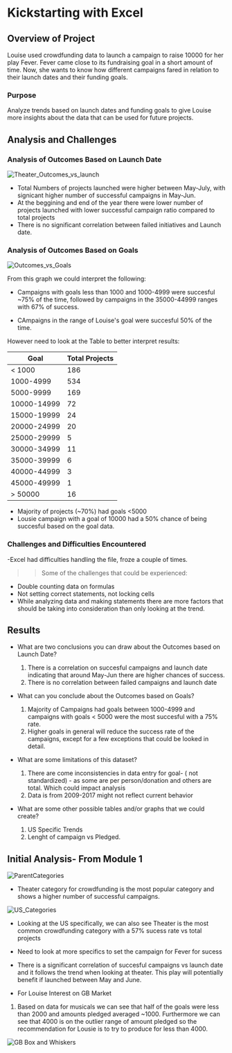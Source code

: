 # Kickstarting with Excel

## Overview of Project
Louise used crowdfunding data to launch a campaign to raise 10000 for her play Fever. 
Fever came close to its fundraising goal in a short amount of time. Now, she wants to know how different campaigns fared in relation to their launch dates and their funding goals.

### Purpose

Analyze trends  based on launch dates and funding goals to give Louise more insights about the data that can be used for future projects.


## Analysis and Challenges

### Analysis of Outcomes Based on Launch Date

![Theater_Outcomes_vs_launch](https://user-images.githubusercontent.com/102937320/162600229-1e854514-0660-44a1-baa5-5bf02ecf98d5.png)

* Total Numbers of projects launched were higher between May-July, with signicant higher number of successful campaigns in May-Jun. 
* At the beggining and end of the year there were lower number of projects launched with lower successful campaign ratio compared to total projects 
* There is no significant correlation between failed initiatives and Launch date. 


### Analysis of Outcomes Based on Goals


![Outcomes_vs_Goals](https://user-images.githubusercontent.com/102937320/162600238-c1a91eef-afc7-4900-ac77-f25b7f3c266f.png)

From this graph we could interpret the following:

* Campaigns with goals less than 1000 and 1000-4999 were succesful ~75% of the time, followed by campaigns in the 35000-44999 ranges with 67% of success. 

* CAmpaigns in the range of Louise's goal were succesful 50% of the time. 

However need to look at the Table to better interpret results: 

| Goal        | Total Projects |
|-------------|----------------|
| < 1000      | 186            |
| 1000-4999   | 534            |
| 5000-9999   | 169            |
| 10000-14999 | 72             |
| 15000-19999 | 24             |
| 20000-24999 | 20             |
| 25000-29999 | 5              |
| 30000-34999 | 11             |
| 35000-39999 | 6              |
| 40000-44999 | 3              |
| 45000-49999 | 1              |
| > 50000     | 16             |

* Majority of projects (~70%) had goals <5000
* Lousie campaign with a  goal of 10000 had a 50% chance of being succesful based on the goal data.

### Challenges and Difficulties Encountered

-Excel had difficulties handling the file, froze a couple of times. 

>>Some of the challenges that could be experienced:
- Double counting data on formulas 
- Not setting correct statements, not locking cells 
- While analyzing data and making statements there are more factors that should be taking into consideration than only looking at the trend. 

## Results

- What are two conclusions you can draw about the Outcomes based on Launch Date?

  1. There is a correlation on succesful campaigns and launch date indicating that around May-Jun there are higher chances of success. 
  2. There is no correlation between failed campaigns and launch date

- What can you conclude about the Outcomes based on Goals?
  
  1. Majority of Campaigns had goals between 1000-4999 and campaigns with goals < 5000 were the most succesful with a 75% rate. 
  2. Higher goals in general will reduce the success rate of the campaigns, except for a few exceptions that could be looked in detail.

- What are some limitations of this dataset?  
  1. There are come inconsistencies in data entry for goal- ( not standardized) -  as some are per person/donation and others are total. Which could impact   analysis 
  2. Data is from 2009-2017 might not reflect current behavior 

- What are some other possible tables and/or graphs that we could create?
  1. US Specific Trends 
  2. Lenght of campaign vs Pledged.
    



## Initial Analysis- From Module 1




![ParentCategories](https://user-images.githubusercontent.com/102937320/162594175-5971f464-bb83-4ddb-9413-de5f3c69edcc.png)

* Theater category for crowdfunding is the most popular category and shows a higher number of successful campaigns. 

![US_Categories](https://user-images.githubusercontent.com/102937320/162594174-6d96d00a-2aa3-47cf-b929-559744dec061.jpg)


* Looking at the US specifically, we can also see Theater is the most common crowdfunding category with a 57% sucess rate vs total projects
* Need to look at more specifics to set the campaign for Fever for sucess 

* There is a significant correlation of succesful  campaigns vs launch date and it follows the trend when looking at theater. This play will potentially benefit if launched between May and June. 


* For Louise Interest on GB Market
1. Based on data for musicals we can see that half of the goals were less than 2000 and amounts pledged averaged ~1000. Furthermore we can see that 4000 is on the outlier range of amount pledged so the recommendation for Lousie is to try to produce for less than 4000.

![GB Box and Whiskers](https://user-images.githubusercontent.com/102937320/162594147-92c7dda5-b609-4d3d-90ea-e5f06f6fabb5.png)
